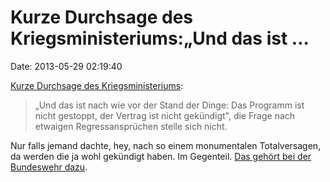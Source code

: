 Kurze Durchsage des Kriegsministeriums:„Und das ist \...
========================================================

Date: 2013-05-29 02:19:40

[Kurze Durchsage des
Kriegsministeriums](http://www.tagesspiegel.de/politik/scheiss-seo-immer/8268728.html):

> „Und das ist nach wie vor der Stand der Dinge: Das Programm ist nicht
> gestoppt, der Vertrag ist nicht gekündigt", die Frage nach etwaigen
> Regressansprüchen stelle sich nicht.

Nur falls jemand dachte, hey, nach so einem monumentalen Totalversagen,
da werden die ja wohl gekündigt haben. Im Gegenteil. [Das gehört bei der
Bundeswehr dazu](http://ml.spiegel.de/article.do?id=902271).
